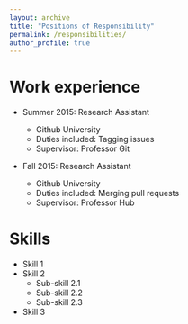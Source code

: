 ```yaml
---
layout: archive
title: "Positions of Responsibility"
permalink: /responsibilities/
author_profile: true
---
```

Work experience
======
* Summer 2015: Research Assistant
  * Github University
  * Duties included: Tagging issues
  * Supervisor: Professor Git

* Fall 2015: Research Assistant
  * Github University
  * Duties included: Merging pull requests
  * Supervisor: Professor Hub
  
Skills
======
* Skill 1
* Skill 2
  * Sub-skill 2.1
  * Sub-skill 2.2
  * Sub-skill 2.3
* Skill 3

<!--
{% include base_path %}

{% for post in site.responsibilities reversed %}
  {% include archive-single.html %}
{% endfor %} -->
